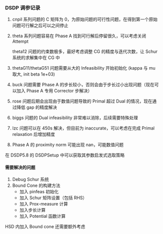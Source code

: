 ### DSDP 调参记录

1. cnpil 系列问题的 C 矩阵为 0，为原始问题的可行性问题，在得到第一个原始问题可行解之后可以之间停止

2. theta 系列问题容易在 Phase A 找到可行解后停留很久，可以考虑关闭 Attempt 

   theta12 问题的约束数极多，最好考虑调整 CG 的精度与迭代次数，让 Schur 系统的求解集中在 CG 中

3. thetaG11/thetaG51 问题需要从大的 Infeasibility 开始初始化 (kappa 与 mu 取大, init beta 1e+03)

3. buck 问题需要 Phase A 的步长较小，否则会由于步长过小出现问题（现在可以加入 Phase A 专用 Corrector 步解决）

4. rose 问题后期会出现由于数值问题导致的 Primal 超过 Dual 的情况，现在通过降低 gap 的精度解决

4. biggs 问题的 Dual infeasibility 非常难以消除，后续需要特殊处理

7. lzc 问题可以在 450s 解决，但目前为 inaccurate，可以考虑在完成 Primal relaxation 后增加精度

7. Phase A 的 proximity norm 可能出现 nan，可能数值问题



在 DSDP5.8 的 DSDPSetup 中可以获取其参数启发式选取策略



#### 需要解决的问题

1. Debug Schur 系统
2. Bound Cone 的构建方法
   - 加入 pinfeas 初始化
   - 加入 Schur 矩阵设置（包括 RHS）
   - 加入 Prox-measure 计算
   - 加入步长计算
   - 加入 Potential 函数计算

HSD 内加入 Bound cone 还需要额外考虑